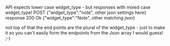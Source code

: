 API expects lower case widget_type - but responses with mixed case widget_type!
POST {"widget_type":"note", other json settings here}
response
200 Ok
{"widget_type":"Note", other matching json)

not top of that the end points are the plural of the widget_type - just to make it so you can't easily form the endpoints from the Json array I would guess! ;-)